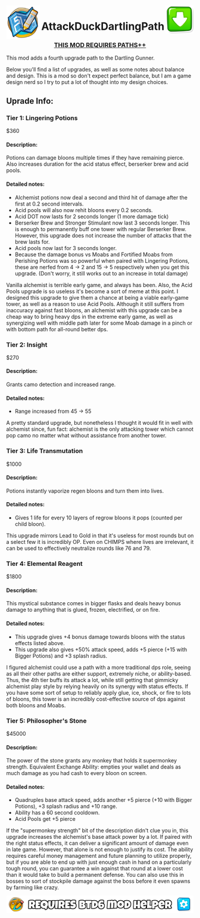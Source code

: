 <a href="https://github.com/GreenBeansAgainstVeganism/AttackDuckDartlingPath/releases/latest/download/AttackDuckDartlingPath.dll">
    <img align="left" alt="Icon" height="90" src="Icon.png">
    <img align="right" alt="Download" height="75" src="https://raw.githubusercontent.com/gurrenm3/BTD-Mod-Helper/master/BloonsTD6%20Mod%20Helper/Resources/DownloadBtn.png">
</a>

<h1 align="center">AttackDuckDartlingPath</h1>

<h3 align="center"><a href="https://github.com/doombubbles/paths-plus-plus">THIS MOD REQUIRES PATHS++</a></h3>

This mod adds a fourth upgrade path to the Dartling Gunner.

Below you'll find a list of upgrades, as well as some notes about balance and design. This is a mod so don't expect perfect balance, but I am a game design nerd so I try to put a lot of thought into my design choices.

<h2>Uprade Info:</h2>

<h3>Tier 1: Lingering Potions</h3>

$360

<h4>Description:</h4>

Potions can damage bloons multiple times if they have remaining pierce. Also increases duration for the acid status effect, berserker brew and acid pools.

<h4>Detailed notes:</h4>

- Alchemist potions now deal a second and third hit of damage after the first at 0.2 second intervals.
- Acid pools will also now rehit bloons every 0.2 seconds.
- Acid DOT now lasts for 2 seconds longer (1 more damage tick)
- Berserker Brew and Stronger Stimulant now last 3 seconds longer. This is enough to permanently buff one tower with regular Berserker Brew. However, this upgrade does not increase the number of attacks that the brew lasts for.
- Acid pools now last for 3 seconds longer.
- Because the damage bonus vs Moabs and Fortified Moabs from Perishing Potions was so powerful when paired with Lingering Potions, these are nerfed from 4 -> 2 and 15 -> 5 respectively when you get this upgrade. (Don't worry, it still works out to an increase in total damage)

Vanilla alchemist is terrible early game, and always has been. Also, the Acid Pools upgrade is so useless it's become a sort of meme at this point. I designed this upgrade to give them a chance at being a viable early-game tower, as well as a reason to use Acid Pools. Although it still suffers from inaccuracy against fast bloons, an alchemist with this upgrade can be a cheap way to bring heavy dps in the extreme early game, as well as synergizing well with middle path later for some Moab damage in a pinch or with bottom path for all-round better dps.

<h3>Tier 2: Insight</h3>

$270

<h4>Description:</h4>

Grants camo detection and increased range.

<h4>Detailed notes:</h4>

- Range increased from 45 -> 55

A pretty standard upgrade, but nonetheless I thought it would fit in well with alchemist since, fun fact: alchemist is the only attacking tower which cannot pop camo no matter what without assistance from another tower.

<h3>Tier 3: Life Transmutation</h3>

$1000

<h4>Description:</h4>

Potions instantly vaporize regen bloons and turn them into lives.

<h4>Detailed notes:</h4>

- Gives 1 life for every 10 layers of regrow bloons it pops (counted per child bloon).

This upgrade mirrors Lead to Gold in that it's useless for most rounds but on a select few it is incredibly OP. Even on CHIMPS where lives are irrelevant, it can be used to effectively neutralize rounds like 76 and 79.

<h3>Tier 4: Elemental Reagent</h3>

$1800

<h4>Description:</h4>

This mystical substance comes in bigger flasks and deals heavy bonus damage to anything that is glued, frozen, electrified, or on fire.

<h4>Detailed notes:</h4>

- This upgrade gives +4 bonus damage towards bloons with the status effects listed above.
- This upgrade also gives +50% attack speed, adds +5 pierce (+15 with Bigger Potions) and +3 splash radius.

I figured alchemist could use a path with a more traditional dps role, seeing as all their other paths are either support, extremely niche, or ability-based. Thus, the 4th tier buffs its attack a lot, while still getting that gimmicky alchemist play style by relying heavily on its synergy with status effects. If you have some sort of setup to reliably apply glue, ice, shock, or fire to lots of bloons, this tower is an incredibly cost-effective source of dps against both bloons and Moabs.

<h3>Tier 5: Philosopher's Stone</h3>

$45000

<h4>Description:</h4>

The power of the stone grants any monkey that holds it supermonkey strength. Equivalent Exchange Ability: empties your wallet and deals as much damage as you had cash to every bloon on screen.

<h4>Detailed notes:</h4>

- Quadruples base attack speed, adds another +5 pierce (+10 with Bigger Potions), +3 splash radius and +10 range.
- Ability has a 60 second cooldown.
- Acid Pools get +5 pierce

If the "supermonkey strength" bit of the description didn't clue you in, this upgrade increases the alchemist's base attack power by a lot. If paired with the right status effects, it can deliver a significant amount of damage even in late game. However, that alone is not enough to justify its cost. The ability requires careful money management and future planning to utilize properly, but if you are able to end up with just enough cash in hand on a particularly tough round, you can guarantee a win against that round at a lower cost than it would take to build a permanent defense. You can also use this in bosses to sort of stockpile damage against the boss before it even spawns by farming like crazy.

[![Requires BTD6 Mod Helper](https://raw.githubusercontent.com/gurrenm3/BTD-Mod-Helper/master/banner.png)](https://github.com/gurrenm3/BTD-Mod-Helper#readme)
